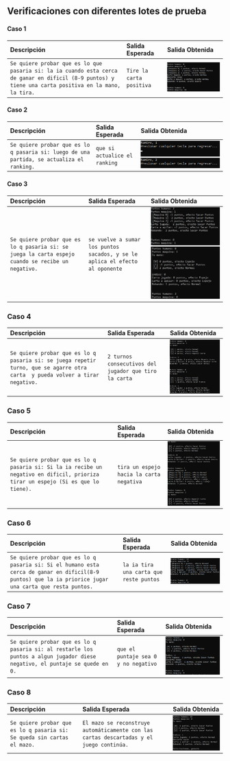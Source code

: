 ## Verificaciones con diferentes lotes de prueba

#### Caso 1

| Descripción                                                                                                                                           | Salida Esperada          | Salida Obtenida                                          |
| :---------------------------------------------------------------------------------------------------------------------------------------------------- | :----------------------- | :------------------------------------------------------- |
| `Se quiere probar que es lo que pasaria si: la ia cuando esta cerca de ganar en dificil (8-9 puntos) y tiene una carta positiva en la mano, la tira.` | `Tire la carta positiva` | ![Captura de pantalla](imagenes_lotes_prueba/caso_1.png) |

#### Caso 2

| Descripción                                                                               | Salida Esperada                | Salida Obtenida                                                                                                                     |
| :---------------------------------------------------------------------------------------- | :----------------------------- | :---------------------------------------------------------------------------------------------------------------------------------- |
| `Se quiere probar que es lo q pasaria si: luego de una partida, se actualiza el ranking.` | `que si actualice el ranking ` | ![Captura de pantalla](imagenes_lotes_prueba/caso_2_primero.PNG) ![Captura de pantalla 2](imagenes_lotes_prueba/caso_2_segundo.PNG) |

#### Caso 3

| Descripción                                                                                       | Salida Esperada                                                              | Salida Obtenida                                                                                                                     |
| :------------------------------------------------------------------------------------------------ | :--------------------------------------------------------------------------- | :---------------------------------------------------------------------------------------------------------------------------------- |
| `Se quiere probar que es lo q pasaria si: se juega la carta espejo cuando se recibe un negativo.` | `se vuelve a sumar los puntos sacados, y se le aplica el efecto al oponente` | ![Captura de pantalla](imagenes_lotes_prueba/caso_3_primero.PNG) ![Captura de pantalla 2](imagenes_lotes_prueba/caso_3_segundo.PNG) |

### Caso 4

| Descripción                                                                                                                   | Salida Esperada                                       | Salida Obtenida                                          |
| :---------------------------------------------------------------------------------------------------------------------------- | :---------------------------------------------------- | :------------------------------------------------------- |
| `Se quiere probar que es lo q pasaria si: se juega repetir turno, que se agarre otra carta  y pueda volver a tirar negativo.` | `2 turnos consecutivos del jugador que tiro la carta` | ![Captura de pantalla](imagenes_lotes_prueba/caso_4.PNG) |

### Caso 5

| Descripción                                                                                                                       | Salida Esperada                          | Salida Obtenida                                          |
| :-------------------------------------------------------------------------------------------------------------------------------- | :--------------------------------------- | :------------------------------------------------------- |
| `Se quiere probar que es lo q pasaria si: Si la ia recibe un negativo en dificil, prioriza tirar un espejo (Si es que lo tiene).` | `tira un espejo hacia la carta negativa` | ![Captura de pantalla](imagenes_lotes_prueba/caso_5.PNG) |

### Caso 6

| Descripción                                                                                                                                             | Salida Esperada                         | Salida Obtenida                                          |
| :------------------------------------------------------------------------------------------------------------------------------------------------------ | :-------------------------------------- | :------------------------------------------------------- |
| `Se quiere probar que es lo q pasaria si: Si el humano esta cerca de ganar en dificil(8-9 puntos) que la ia priorice jugar una carta que resta puntos.` | `la ia tira una carta que reste puntos` | ![Captura de pantalla](imagenes_lotes_prueba/caso_6.PNG) |

### Caso 7

| Descripción                                                                                                                 | Salida Esperada                      | Salida Obtenida                                          |
| :-------------------------------------------------------------------------------------------------------------------------- | :----------------------------------- | :------------------------------------------------------- |
| `Se quiere probar que es lo q pasaria si: al restarle los puntos a algun jugador diese negativo, el puntaje se quede en 0.` | `que el puntaje sea 0 y no negativo` | ![Captura de pantalla](imagenes_lotes_prueba/caso_7.PNG) |

### Caso 8

| Descripción                                                             | Salida Esperada                                                                          | Salida Obtenida                                          |
| :---------------------------------------------------------------------- | :--------------------------------------------------------------------------------------- | :------------------------------------------------------- |
| `Se quiere probar que es lo q pasaria si: Se queda sin cartas el mazo.` | `El mazo se reconstruye automáticamente con las cartas descartadas y el juego continúa.` | ![Captura de pantalla](imagenes_lotes_prueba/caso_8.PNG) |
